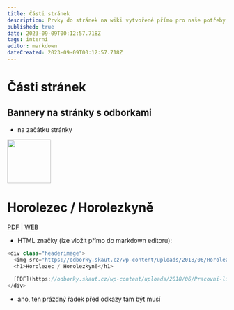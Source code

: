 ```yaml
---
title: Části stránek
description: Prvky do stránek na wiki vytvořené přímo pro naše potřeby
published: true
date: 2023-09-09T00:12:57.718Z
tags: interní
editor: markdown
dateCreated: 2023-09-09T00:12:57.718Z
---
```


# Části stránek
## Bannery na stránky s odborkami
- na začátku stránky
<div class="headerimage">
  <img src="https://odborky.skaut.cz/wp-content/uploads/2018/06/Horolezec-250x250.png" width="100px">
  <h1>Horolezec / Horolezkyně</h1>
    
  [PDF](https://odborky.skaut.cz/wp-content/uploads/2018/06/Pracovni-list-Horolezec-uprava2_nahled021.pdf) | [WEB](https://odborky.skaut.cz/horolezec-horolezkyne/)
</div>

- HTML značky (lze vložit přímo do markdown editoru):

```js
<div class="headerimage">
  <img src="https://odborky.skaut.cz/wp-content/uploads/2018/06/Horolezec-250x250.png" width="100px">
  <h1>Horolezec / Horolezkyně</h1>
    
  [PDF](https://odborky.skaut.cz/wp-content/uploads/2018/06/Pracovni-list-Horolezec-uprava2_nahled021.pdf) | [WEB](https://odborky.skaut.cz/horolezec-horolezkyne/)
</div>
```
- ano, ten prázdný řádek před odkazy tam být musí